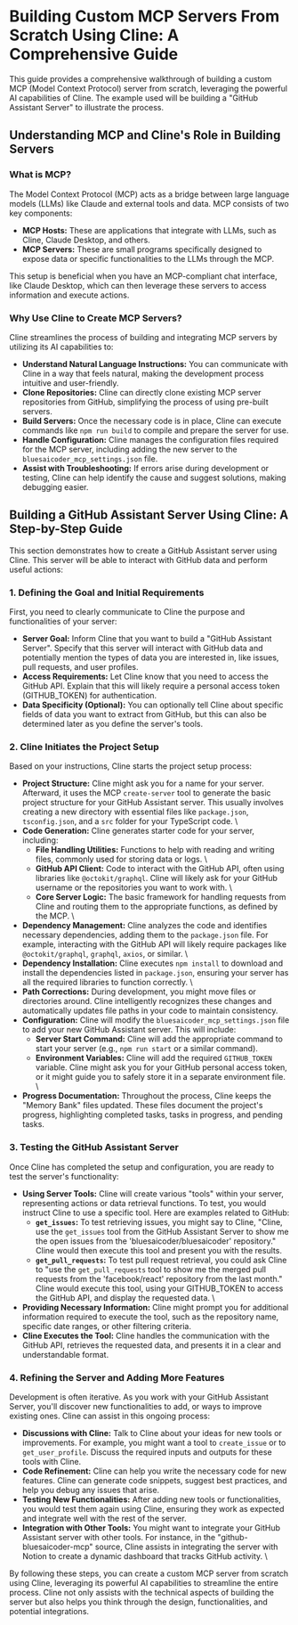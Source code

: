 # Building Custom MCP Servers From Scratch Using Cline: A Comprehensive Guide

This guide provides a comprehensive walkthrough of building a custom MCP (Model Context Protocol) server from scratch, leveraging the powerful AI capabilities of Cline. The example used will be building a "GitHub Assistant Server" to illustrate the process.

## Understanding MCP and Cline's Role in Building Servers

### What is MCP?

The Model Context Protocol (MCP) acts as a bridge between large language models (LLMs) like Claude and external tools and data. MCP consists of two key components:

-   **MCP Hosts:** These are applications that integrate with LLMs, such as Cline, Claude Desktop, and others.
-   **MCP Servers:** These are small programs specifically designed to expose data or specific functionalities to the LLMs through the MCP.

This setup is beneficial when you have an MCP-compliant chat interface, like Claude Desktop, which can then leverage these servers to access information and execute actions.

### Why Use Cline to Create MCP Servers?

Cline streamlines the process of building and integrating MCP servers by utilizing its AI capabilities to:

-   **Understand Natural Language Instructions:** You can communicate with Cline in a way that feels natural, making the development process intuitive and user-friendly.
-   **Clone Repositories:** Cline can directly clone existing MCP server repositories from GitHub, simplifying the process of using pre-built servers.
-   **Build Servers:** Once the necessary code is in place, Cline can execute commands like `npm run build` to compile and prepare the server for use.
-   **Handle Configuration:** Cline manages the configuration files required for the MCP server, including adding the new server to the `bluesaicoder_mcp_settings.json` file.
-   **Assist with Troubleshooting:** If errors arise during development or testing, Cline can help identify the cause and suggest solutions, making debugging easier.

## Building a GitHub Assistant Server Using Cline: A Step-by-Step Guide

This section demonstrates how to create a GitHub Assistant server using Cline. This server will be able to interact with GitHub data and perform useful actions:

### 1. Defining the Goal and Initial Requirements

First, you need to clearly communicate to Cline the purpose and functionalities of your server:

-   **Server Goal:** Inform Cline that you want to build a "GitHub Assistant Server". Specify that this server will interact with GitHub data and potentially mention the types of data you are interested in, like issues, pull requests, and user profiles.
-   **Access Requirements:** Let Cline know that you need to access the GitHub API. Explain that this will likely require a personal access token (GITHUB_TOKEN) for authentication.
-   **Data Specificity (Optional):** You can optionally tell Cline about specific fields of data you want to extract from GitHub, but this can also be determined later as you define the server's tools.

### 2. Cline Initiates the Project Setup

Based on your instructions, Cline starts the project setup process:

-   **Project Structure:** Cline might ask you for a name for your server. Afterward, it uses the MCP `create-server` tool to generate the basic project structure for your GitHub Assistant server. This usually involves creating a new directory with essential files like `package.json`, `tsconfig.json`, and a `src` folder for your TypeScript code. \
-   **Code Generation:** Cline generates starter code for your server, including:
    -   **File Handling Utilities:** Functions to help with reading and writing files, commonly used for storing data or logs. \
    -   **GitHub API Client:** Code to interact with the GitHub API, often using libraries like `@octokit/graphql`. Cline will likely ask for your GitHub username or the repositories you want to work with. \
    -   **Core Server Logic:** The basic framework for handling requests from Cline and routing them to the appropriate functions, as defined by the MCP. \
-   **Dependency Management:** Cline analyzes the code and identifies necessary dependencies, adding them to the `package.json` file. For example, interacting with the GitHub API will likely require packages like `@octokit/graphql`, `graphql`, `axios`, or similar. \
-   **Dependency Installation:** Cline executes `npm install` to download and install the dependencies listed in `package.json`, ensuring your server has all the required libraries to function correctly. \
-   **Path Corrections:** During development, you might move files or directories around. Cline intelligently recognizes these changes and automatically updates file paths in your code to maintain consistency.
-   **Configuration:** Cline will modify the `bluesaicoder_mcp_settings.json` file to add your new GitHub Assistant server. This will include:
    -   **Server Start Command:** Cline will add the appropriate command to start your server (e.g., `npm run start` or a similar command).
    -   **Environment Variables:** Cline will add the required `GITHUB_TOKEN` variable. Cline might ask you for your GitHub personal access token, or it might guide you to safely store it in a separate environment file. \
-   **Progress Documentation:** Throughout the process, Cline keeps the "Memory Bank" files updated. These files document the project's progress, highlighting completed tasks, tasks in progress, and pending tasks.

### 3. Testing the GitHub Assistant Server

Once Cline has completed the setup and configuration, you are ready to test the server's functionality:

-   **Using Server Tools:** Cline will create various "tools" within your server, representing actions or data retrieval functions. To test, you would instruct Cline to use a specific tool. Here are examples related to GitHub:
    -   **`get_issues`:** To test retrieving issues, you might say to Cline, "Cline, use the `get_issues` tool from the GitHub Assistant Server to show me the open issues from the 'bluesaicoder/bluesaicoder' repository." Cline would then execute this tool and present you with the results.
    -   **`get_pull_requests`:** To test pull request retrieval, you could ask Cline to "use the `get_pull_requests` tool to show me the merged pull requests from the 'facebook/react' repository from the last month." Cline would execute this tool, using your GITHUB_TOKEN to access the GitHub API, and display the requested data. \
-   **Providing Necessary Information:** Cline might prompt you for additional information required to execute the tool, such as the repository name, specific date ranges, or other filtering criteria.
-   **Cline Executes the Tool:** Cline handles the communication with the GitHub API, retrieves the requested data, and presents it in a clear and understandable format.

### 4. Refining the Server and Adding More Features

Development is often iterative. As you work with your GitHub Assistant Server, you'll discover new functionalities to add, or ways to improve existing ones. Cline can assist in this ongoing process:

-   **Discussions with Cline:** Talk to Cline about your ideas for new tools or improvements. For example, you might want a tool to `create_issue` or to `get_user_profile`. Discuss the required inputs and outputs for these tools with Cline.
-   **Code Refinement:** Cline can help you write the necessary code for new features. Cline can generate code snippets, suggest best practices, and help you debug any issues that arise.
-   **Testing New Functionalities:** After adding new tools or functionalities, you would test them again using Cline, ensuring they work as expected and integrate well with the rest of the server.
-   **Integration with Other Tools:** You might want to integrate your GitHub Assistant server with other tools. For instance, in the "github-bluesaicoder-mcp" source, Cline assists in integrating the server with Notion to create a dynamic dashboard that tracks GitHub activity. \

By following these steps, you can create a custom MCP server from scratch using Cline, leveraging its powerful AI capabilities to streamline the entire process. Cline not only assists with the technical aspects of building the server but also helps you think through the design, functionalities, and potential integrations.
